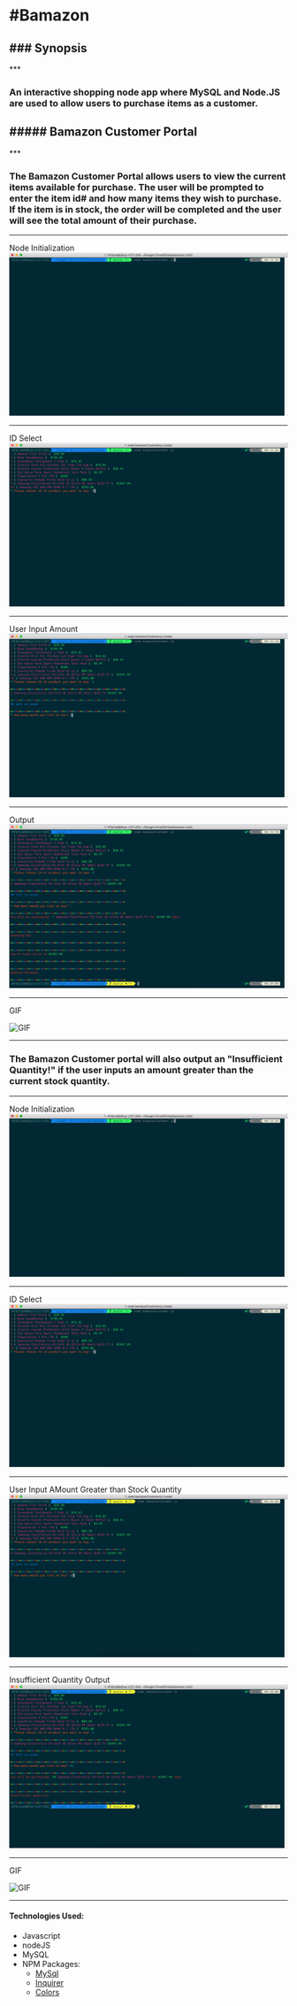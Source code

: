 <h1>#Bamazon</h1>

<h2>### Synopsis</h2>
***

<h3>An interactive shopping node app where MySQL and Node.JS are used to allow users to purchase items as a customer.</h3>

<h2>##### Bamazon Customer Portal</h2>
***

<h3>The Bamazon Customer Portal allows users to view the current items available for purchase.  The user will be prompted to enter the item id# and how many items they wish to purchase.  If the item is in stock, the order will be completed and the user will see the total amount of their purchase.</h3>

***
Node Initialization
![Node](assets/nodeInit.png)
***
ID Select
![ID](assets/id.png)
***
User Input Amount
![Amount](assets/amount.png)
***
Output
![Output](assets/output.png)
***
GIF

![GIF](https://media.giphy.com/media/3o6fJ6uEPHVtmsq0NO/giphy.gif)

***
<h3>The Bamazon Customer portal will also output an "Insufficient Quantity!" if the user inputs an amount greater than the current stock quantity.</h3>

***
Node Initialization
![Node](assets/nodeInit.png)
***
ID Select
![ID](assets/id.png)
***
User Input AMount Greater than Stock Quantity
![No Stock](assets/noStock.png)
***
Insufficient Quantity Output
![No Stock Output](assets/noStockOutput.png)
***
GIF

![GIF](https://media.giphy.com/media/l2RnvZtMjSdmDusve/giphy.gif)

***
#### Technologies Used:
* Javascript
* nodeJS
* MySQL
* NPM Packages:
	- [MySql](github.com/mysqljs/mysql)
	- [Inquirer](github.com/SBoudrias/Inquirer.js)
	- [Colors](github.com/Marak/colors.js)

